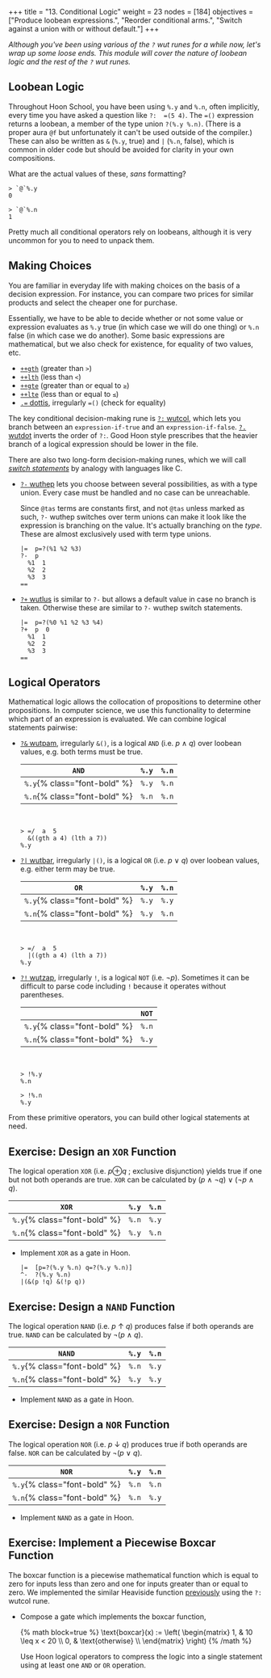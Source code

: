 +++
title = "13. Conditional Logic"
weight = 23
nodes = [184]
objectives = ["Produce loobean expressions.", "Reorder conditional arms.", "Switch against a union with or without default."]
+++

_Although you've been using various of the `?` wut runes for a while now, let's wrap up some loose ends.  This module will cover the nature of loobean logic and the rest of the `?` wut runes._


##  Loobean Logic

Throughout Hoon School, you have been using `%.y` and `%.n`, often implicitly, every time you have asked a question like `?:  =(5 4)`.  The `=()` expression returns a loobean, a member of the type union `?(%.y %.n)`.  (There is a proper aura `@f` but unfortunately it can't be used outside of the compiler.)  These can also be written as `&` (`%.y`, true) and `|` (`%.n`, false), which is common in older code but should be avoided for clarity in your own compositions.

What are the actual values of these, _sans_ formatting?

```hoon
> `@`%.y
0

> `@`%.n
1
```

Pretty much all conditional operators rely on loobeans, although it is very uncommon for you to need to unpack them.


##  Making Choices

You are familiar in everyday life with making choices on the basis of a decision expression.  For instance, you can compare two prices for similar products and select the cheaper one for purchase.

Essentially, we have to be able to decide whether or not some value or expression evaluates as `%.y` true (in which case we will do one thing) or `%.n` false (in which case we do another).  Some basic expressions are mathematical, but we also check for existence, for equality of two values, etc.

- [`++gth`](/reference/hoon/stdlib/1a#gth) (greater than `>`)                   
- [`++lth`](/reference/hoon/stdlib/1a#lth) (less than `<`)  
- [`++gte`](/reference/hoon/stdlib/1a#gte) (greater than or equal to `≥`)
- [`++lte`](/reference/hoon/stdlib/1a#lte) (less than or equal to `≤`)
- [`.=` dottis](/reference/hoon/rune/dot#-dottis), irregularly `=()` (check for equality)

The key conditional decision-making rune is [`?:` wutcol](/reference/hoon/rune/wut#-wutcol), which lets you branch between an `expression-if-true` and an `expression-if-false`.  [`?.` wutdot](/reference/hoon/rune/wut#-wutdot) inverts the order of `?:`.  Good Hoon style prescribes that the heavier branch of a logical expression should be lower in the file.

There are also two long-form decision-making runes, which we will call [_switch statements_](https://en.wikipedia.org/wiki/Switch_statement) by analogy with languages like C.

- [`?-` wuthep](/reference/hoon/rune/wut#--wuthep) lets you choose between several possibilities, as with a type union.  Every case must be handled and no case can be unreachable.

    Since `@tas` terms are constants first, and not `@tas` unless marked as such, `?-` wuthep switches over term unions can make it look like the expression is branching on the value.  It's actually branching on the _type_.  These are almost exclusively used with term type unions.

    ```hoon {% copy=true %}
    |=  p=?(%1 %2 %3)
    ?-  p
      %1  1
      %2  2
      %3  3
    ==
    ```

- [`?+` wutlus](/reference/hoon/rune/wut#-wutlus) is similar to `?-` but allows a default value in case no branch is taken.  Otherwise these are similar to `?-` wuthep switch statements.

    ```hoon {% copy=true %}
    |=  p=?(%0 %1 %2 %3 %4)
    ?+  p  0
      %1  1
      %2  2
      %3  3
    ==
    ```

##  Logical Operators

Mathematical logic allows the collocation of propositions to determine other propositions.  In computer science, we use this functionality to determine which part of an expression is evaluated.  We can combine logical statements pairwise:

- [`?&` wutpam](/reference/hoon/rune/wut#-wutpam), irregularly `&()`, is a logical `AND` (i.e. _p_ ∧ _q_) over loobean values, e.g. both terms must be true.

    |             `AND`            | `%.y` | `%.n` |
    |------------------------------|-------|-------|
    | `%.y`{% class="font-bold" %} | `%.y` | `%.n` |
    | `%.n`{% class="font-bold" %} | `%.n` | `%.n` |

    <br>

    ```hoon
    > =/  a  5
      &((gth a 4) (lth a 7))
    %.y
    ```

- [`?|` wutbar](/reference/hoon/rune/wut#-wutbar), irregularly `|()`, is a logical `OR` (i.e. _p_ ∨ _q_)  over loobean values, e.g. either term may be true.

    |             `OR`             | `%.y` | `%.n` |
    |------------------------------|-------|-------|
    | `%.y`{% class="font-bold" %} | `%.y` | `%.y` |
    | `%.n`{% class="font-bold" %} | `%.y` | `%.n` |

    <br>

    ```hoon
    > =/  a  5
      |((gth a 4) (lth a 7))
    %.y
    ```

- [`?!` wutzap](/reference/hoon/rune/wut#-wutzap), irregularly `!`, is a logical `NOT` (i.e. ¬*p*).  Sometimes it can be difficult to parse code including `!` because it operates without parentheses.

    |                              | `NOT` |
    |------------------------------|-------|
    | `%.y`{% class="font-bold" %} | `%.n` |
    | `%.n`{% class="font-bold" %} | `%.y` |

    <br>

    ```hoon
    > !%.y
    %.n

    > !%.n
    %.y
    ```

From these primitive operators, you can build other logical statements at need.

##  Exercise:  Design an `XOR` Function

The logical operation `XOR` (i.e. *p*⊕*q* ; exclusive disjunction)  yields true if one but not both operands are true.  `XOR` can be calculated by (_p_ ∧ ¬*q*) ∨ (¬*p* ∧ _q_).

|             `XOR`            | `%.y` | `%.n` |
|------------------------------|-------|-------|
| `%.y`{% class="font-bold" %} | `%.n` | `%.y` |
| `%.n`{% class="font-bold" %} | `%.y` | `%.n` |

- Implement `XOR` as a gate in Hoon.

    ```hoon {% copy=true %}
    |=  [p=?(%.y %.n) q=?(%.y %.n)]
    ^-  ?(%.y %.n)
    |(&(p !q) &(!p q))
    ```

##  Exercise:  Design a `NAND` Function

The logical operation `NAND` (i.e. _p_ ↑ _q_) produces false if both operands are true.  `NAND` can be calculated by ¬(_p_ ∧ _q_).

|             `NAND`            | `%.y` | `%.n` |
|-------------------------------|-------|-------|
| `%.y`{% class="font-bold" %}  | `%.n` | `%.y` |
| `%.n`{% class="font-bold" %}  | `%.y` | `%.y` |

- Implement `NAND` as a gate in Hoon.

##  Exercise:  Design a `NOR` Function

The logical operation `NOR` (i.e. _p_ ↓ _q_) produces true if both operands are false.  `NOR` can be calculated by ¬(_p_ ∨ _q_).

|             `NOR`            | `%.y` | `%.n` |
|------------------------------|-------|-------|
| `%.y`{% class="font-bold" %} | `%.n` | `%.n` |
| `%.n`{% class="font-bold" %} | `%.n` | `%.y` |

- Implement `NAND` as a gate in Hoon.

##  Exercise:  Implement a Piecewise Boxcar Function

The boxcar function is a piecewise mathematical function which is equal to zero for inputs less than zero and one for inputs greater than or equal to zero.  We implemented the similar Heaviside function [previously](/guides/core/hoon-school/B-syntax) using the `?:` wutcol rune.

- Compose a gate which implements the boxcar function,

    {% math block=true %}
    \text{boxcar}(x)
    :=
    \left(
    \begin{matrix}
    1, & 10 \leq x < 20 \\\\
    0, & \text{otherwise} \\\\
    \end{matrix}
    \right)
    {% /math %}

    <!--
    $$
    \text{boxcar}(x)
    :=
    \begin{matrix}
    1, & 10 \leq x < 20 \\
    0, & \text{otherwise} \\
    \end{matrix}
    $$
    -->

    Use Hoon logical operators to compress the logic into a single statement using at least one `AND` or `OR` operation.
